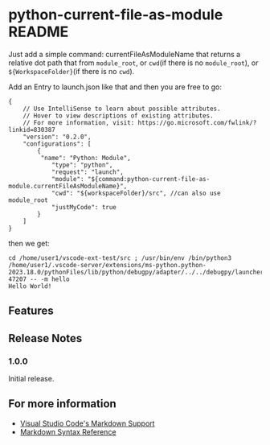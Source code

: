 # python-current-file-as-module README
Just add a simple command: currentFileAsModuleName that returns a relative dot path that from `module_root`, or `cwd`(if there is no `module_root`), or `${WorkspaceFolder}`(if there is no `cwd`).

Add an Entry to launch.json like that and then you are free to go:
```
{
    // Use IntelliSense to learn about possible attributes.
    // Hover to view descriptions of existing attributes.
    // For more information, visit: https://go.microsoft.com/fwlink/?linkid=830387
    "version": "0.2.0",
    "configurations": [
        {
         "name": "Python: Module",
            "type": "python",
            "request": "launch",
            "module": "${command:python-current-file-as-module.currentFileAsModuleName}",
            "cwd": "${workspaceFolder}/src", //can also use module_root
            "justMyCode": true
        }
    ]
}
```

then we get:
```
cd /home/user1/vscode-ext-test/src ; /usr/bin/env /bin/python3 /home/user1/.vscode-server/extensions/ms-python.python-2023.18.0/pythonFiles/lib/python/debugpy/adapter/../../debugpy/launcher 47207 -- -m hello
Hello World!
```


## Features

## Release Notes

### 1.0.0

Initial release. 

## For more information

* [Visual Studio Code's Markdown Support](http://code.visualstudio.com/docs/languages/markdown)
* [Markdown Syntax Reference](https://help.github.com/articles/markdown-basics/)